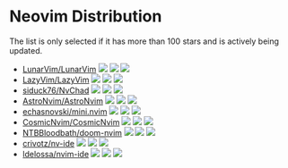 # Neovim Distribution

The list is only selected if it has more than 100 stars and is actively being updated.

- [LunarVim/LunarVim](https://github.com/LunarVim/LunarVim) ![](https://img.shields.io/github/stars/LunarVim/LunarVim) ![](https://img.shields.io/github/last-commit/LunarVim/LunarVim) ![](https://img.shields.io/github/commit-activity/y/LunarVim/LunarVim)
- [LazyVim/LazyVim](https://github.com/LazyVim/LazyVim) ![](https://img.shields.io/github/stars/LazyVim/LazyVim) ![](https://img.shields.io/github/last-commit/LazyVim/LazyVim) ![](https://img.shields.io/github/commit-activity/y/LazyVim/LazyVim)
- [siduck76/NvChad](https://github.com/siduck76/NvChad) ![](https://img.shields.io/github/stars/siduck76/NvChad) ![](https://img.shields.io/github/last-commit/siduck76/NvChad) ![](https://img.shields.io/github/commit-activity/y/siduck76/NvChad)
- [AstroNvim/AstroNvim](https://github.com/AstroNvim/AstroNvim) ![](https://img.shields.io/github/stars/AstroNvim/AstroNvim) ![](https://img.shields.io/github/last-commit/AstroNvim/AstroNvim) ![](https://img.shields.io/github/commit-activity/y/AstroNvim/AstroNvim)
- [echasnovski/mini.nvim](https://github.com/echasnovski/mini.nvim) ![](https://img.shields.io/github/stars/echasnovski/mini.nvim) ![](https://img.shields.io/github/last-commit/echasnovski/mini.nvim) ![](https://img.shields.io/github/commit-activity/y/echasnovski/mini.nvim)
- [CosmicNvim/CosmicNvim](https://github.com/CosmicNvim/CosmicNvim) ![](https://img.shields.io/github/stars/CosmicNvim/CosmicNvim) ![](https://img.shields.io/github/last-commit/CosmicNvim/CosmicNvim) ![](https://img.shields.io/github/commit-activity/y/CosmicNvim/CosmicNvim)
- [NTBBloodbath/doom-nvim](https://github.com/NTBBloodbath/doom-nvim) ![](https://img.shields.io/github/stars/NTBBloodbath/doom-nvim) ![](https://img.shields.io/github/last-commit/NTBBloodbath/doom-nvim) ![](https://img.shields.io/github/commit-activity/y/NTBBloodbath/doom-nvim)
- [crivotz/nv-ide](https://github.com/crivotz/nv-ide) ![](https://img.shields.io/github/stars/crivotz/nv-ide) ![](https://img.shields.io/github/last-commit/crivotz/nv-ide) ![](https://img.shields.io/github/commit-activity/y/crivotz/nv-ide)
- [ldelossa/nvim-ide](https://github.com/ldelossa/nvim-ide) ![](https://img.shields.io/github/stars/ldelossa/nvim-ide) ![](https://img.shields.io/github/last-commit/ldelossa/nvim-ide) ![](https://img.shields.io/github/commit-activity/y/ldelossa/nvim-ide)
